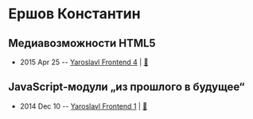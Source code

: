# Ершов Константин

## Медиавозможности HTML5
- 2015 Apr 25 -- [Yaroslavl Frontend 4](https://youtu.be/_gZXYjlBfnw)  | [:notebook:](https://www.slideshare.net/oelifantiev/webrtc-47460817)  
## JavaScript-модули „из прошлого в будущее“
- 2014 Dec 10 -- [Yaroslavl Frontend 1](https://youtu.be/6r62UorqXK4)  | [:notebook:](https://www.slideshare.net/oelifantiev/javascript-42845282)  
